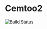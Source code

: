 # Cemtoo2

[![Build Status](https://app.travis-ci.com/postwoong/Cemtoo2.svg?branch=master)](https://app.travis-ci.com/postwoong/Cemtoo2)
